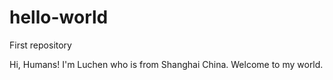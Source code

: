# hello-world
First repository

Hi, Humans! I'm Luchen who is from Shanghai China.
Welcome to my world.
